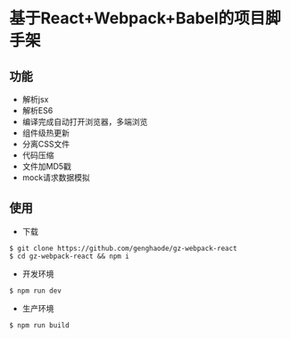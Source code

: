 # 基于React+Webpack+Babel的项目脚手架
## 功能
- 解析jsx
- 解析ES6
- 编译完成自动打开浏览器，多端浏览
- 组件级热更新
- 分离CSS文件
- 代码压缩
- 文件加MD5戳
- mock请求数据模拟

## 使用
- 下载
```
$ git clone https://github.com/genghaode/gz-webpack-react
$ cd gz-webpack-react && npm i
```
- 开发环境
```
$ npm run dev
```
- 生产环境
```
$ npm run build
```
